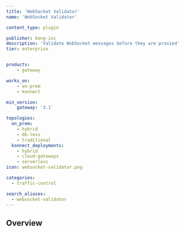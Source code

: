 ```yaml
---
title: 'WebSocket Validator'
name: 'WebSocket Validator'

content_type: plugin

publisher: kong-inc
description: 'Validate WebSocket messages before they are proxied'
tier: enterprise


products:
    - gateway

works_on:
    - on-prem
    - konnect

min_version:
    gateway: '3.1'

topologies:
  on_prem:
    - hybrid
    - db-less
    - traditional
  konnect_deployments:
    - hybrid
    - cloud-gateways
    - serverless
icon: websocket-validator.png

categories:
  - traffic-control

search_aliases:
  - websocket-validator
---
```


## Overview

